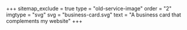 +++
sitemap_exclude = true
type = "old-service-image"
order = "2"
imgtype = "svg"
svg = "business-card.svg"
text = "A business card that complements my website"
+++
